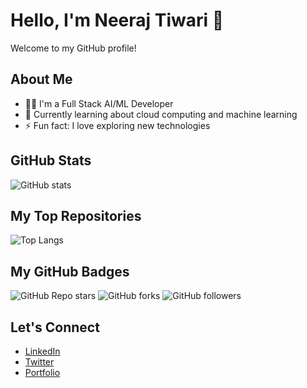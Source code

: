 # Hello, I'm Neeraj Tiwari 👋

Welcome to my GitHub profile!

## About Me

- 👨‍💻 I'm a Full Stack AI/ML Developer
- 🌱 Currently learning about cloud computing and machine learning
- ⚡ Fun fact: I love exploring new technologies

## GitHub Stats

![GitHub stats](https://github-readme-stats.vercel.app/api?username=neerajtiwari360&show_icons=true&hide_title=true&count_private=true&hide=prs&theme=radical)

## My Top Repositories

![Top Langs](https://github-readme-stats.vercel.app/api/top-langs/?username=neerajtiwari369&layout=compact&theme=radical)

## My GitHub Badges

![GitHub Repo stars](https://img.shields.io/github/stars/neerajtiwari360?style=social)
![GitHub forks](https://img.shields.io/github/forks/neerajtiwari360?style=social)
![GitHub followers](https://img.shields.io/github/followers/neerajtiwari360?style=social)

## Let's Connect

- [LinkedIn](https://www.linkedin.com/in/neerajtiwari)
- [Twitter](https://twitter.com/neeraj_tiwari)
- [Portfolio](https://neerajtiwari.com)


